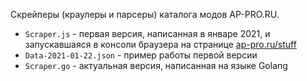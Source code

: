 Скрейперы (краулеры и парсеры) каталога модов AP-PRO.RU.

* `Scraper.js` - первая версия, написанная в январе 2021, и запускавшаяся в консоли браузера на странице [ap-pro.ru/stuff](https://ap-pro.ru/stuff/)
* `Data-2021-01-22.json` - пример работы первой версии
* `Scraper.go` - актуальная версия, написанная на языке Golang
